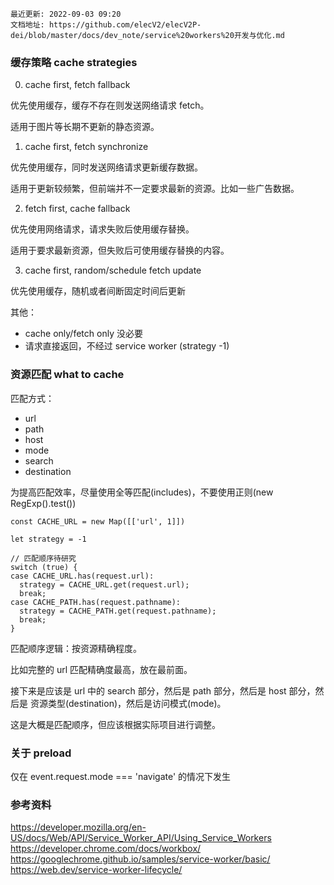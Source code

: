 ```
最近更新: 2022-09-03 09:20
文档地址: https://github.com/elecV2/elecV2P-dei/blob/master/docs/dev_note/service%20workers%20开发与优化.md
```

### 缓存策略 cache strategies

0. cache first, fetch fallback

优先使用缓存，缓存不存在则发送网络请求 fetch。

适用于图片等长期不更新的静态资源。

1. cache first, fetch synchronize

优先使用缓存，同时发送网络请求更新缓存数据。

适用于更新较频繁，但前端并不一定要求最新的资源。比如一些广告数据。

2. fetch first, cache fallback

优先使用网络请求，请求失败后使用缓存替换。

适用于要求最新资源，但失败后可使用缓存替换的内容。

3. cache first, random/schedule fetch update

优先使用缓存，随机或者间断固定时间后更新

其他：

- cache only/fetch only 没必要
- 请求直接返回，不经过 service worker (strategy -1)

### 资源匹配 what to cache

匹配方式：
- url
- path
- host
- mode
- search
- destination

为提高匹配效率，尽量使用全等匹配(includes)，不要使用正则(new RegExp().test())

``` JS
const CACHE_URL = new Map([['url', 1]])

let strategy = -1

// 匹配顺序待研究
switch (true) {
case CACHE_URL.has(request.url):
  strategy = CACHE_URL.get(request.url);
  break;
case CACHE_PATH.has(request.pathname):
  strategy = CACHE_PATH.get(request.pathname);
  break;
}
```

匹配顺序逻辑：按资源精确程度。

比如完整的 url 匹配精确度最高，放在最前面。

接下来是应该是 url 中的 search 部分，然后是 path 部分，然后是 host 部分，然后是 资源类型(destination)，然后是访问模式(mode)。

这是大概是匹配顺序，但应该根据实际项目进行调整。

### 关于 preload

仅在 event.request.mode === 'navigate' 的情况下发生

### 参考资料

https://developer.mozilla.org/en-US/docs/Web/API/Service_Worker_API/Using_Service_Workers
https://developer.chrome.com/docs/workbox/
https://googlechrome.github.io/samples/service-worker/basic/
https://web.dev/service-worker-lifecycle/